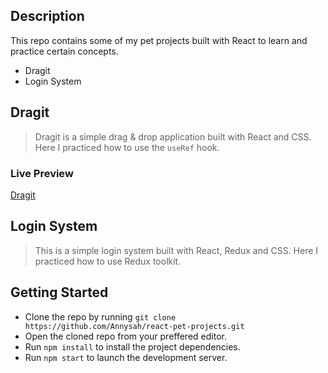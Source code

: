 ## Description
This repo contains some of my pet projects built with React to learn and practice certain concepts.
- Dragit
- Login System

## Dragit
> Dragit is a simple drag &amp; drop application built with React and CSS. Here I practiced how to use the `useRef` hook.

### Live Preview
[Dragit](https://dragit.netlify.app/)

## Login System
> This is a simple login system built with React, Redux and CSS. Here I practiced how to use Redux toolkit.

## Getting Started
- Clone the repo by running `git clone https://github.com/Annysah/react-pet-projects.git`
- Open the cloned repo from your preffered editor.
- Run `npm install` to install the project dependencies.
- Run `npm start` to launch the development server.

